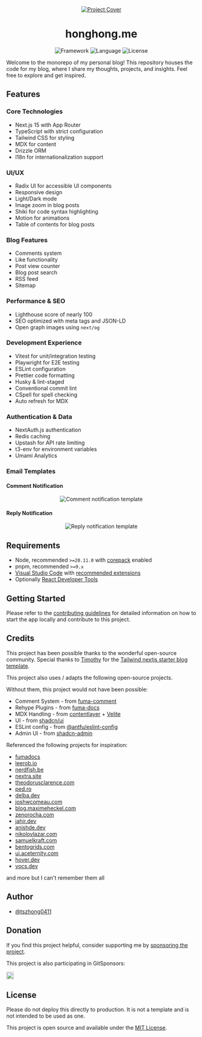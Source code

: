 <div align="center">
  <a href="https://honghong.me">
    <picture>
      <source media="(prefers-color-scheme: dark)" srcset="assets/dark-header.png">
      <img alt="Project Cover" src="assets/light-header.png">
    </picture>
  </a>

  <h1 align="center">
    honghong.me
  </h1>

  <img src="https://img.shields.io/badge/Next.js-000000.svg?style=for-the-badge&logo=Next.js&labelColor=000" alt="Framework" />
  <img src="https://img.shields.io/github/languages/top/tszhong0411/honghong.me?style=for-the-badge&labelColor=000" alt="Language" />
  <img src="https://img.shields.io/github/license/tszhong0411/honghong.me?style=for-the-badge&labelColor=000" alt="License" />
</div>

Welcome to the monorepo of my personal blog! This repository houses the code for my blog, where I share my thoughts, projects, and insights. Feel free to explore and get inspired.

## Features

### Core Technologies

- Next.js 15 with App Router
- TypeScript with strict configuration
- Tailwind CSS for styling
- MDX for content
- Drizzle ORM
- I18n for internationalization support

### UI/UX

- Radix UI for accessible UI components
- Responsive design
- Light/Dark mode
- Image zoom in blog posts
- Shiki for code syntax highlighting
- Motion for animations
- Table of contents for blog posts

### Blog Features

- Comments system
- Like functionality
- Post view counter
- Blog post search
- RSS feed
- Sitemap

### Performance & SEO

- Lighthouse score of nearly 100
- SEO optimized with meta tags and JSON-LD
- Open graph images using `next/og`

### Development Experience

- Vitest for unit/integration testing
- Playwright for E2E testing
- ESLint configuration
- Prettier code formatting
- Husky & lint-staged
- Conventional commit lint
- CSpell for spell checking
- Auto refresh for MDX

### Authentication & Data

- NextAuth.js authentication
- Redis caching
- Upstash for API rate limiting
- t3-env for environment variables
- Umami Analytics

### Email Templates

#### Comment Notification

<div align="center">
  <img alt="Comment notification template" src="assets/comment-email-notification.png">
</div>

#### Reply Notification

<div align="center">
  <img alt="Reply notification template" src="assets/reply-email-notification.png">
</div>

## Requirements

- Node, recommended `>=20.11.0` with [corepack](https://nodejs.org/api/corepack.html) enabled
- pnpm, recommended `>=9.x`
- [Visual Studio Code](https://code.visualstudio.com/) with [recommended extensions](.vscode/extensions.json)
- Optionally [React Developer Tools](https://chrome.google.com/webstore/detail/react-developer-tools/fmkadmapgofadopljbjfkapdkoienihi?hl=en)

## Getting Started

Please refer to the [contributing guidelines](./CONTRIBUTING.md) for detailed information on how to start the app locally and contribute to this project.

## Credits

This project has been possible thanks to the wonderful open-source community. Special thanks to [Timothy](https://www.timlrx.com/) for the [Tailwind nextjs starter blog template](https://github.com/timlrx/tailwind-nextjs-starter-blog).

This project also uses / adapts the following open-source projects.

Without them, this project would not have been possible:

- Comment System - from [fuma-comment](https://github.com/fuma-nama/fuma-comment)
- Rehype Plugins - from [fuma-docs](https://github.com/fuma-nama/fumadocs)
- MDX Handling - from [contentlayer](https://github.com/contentlayerdev/contentlayer) + [Velite](https://github.com/zce/velite)
- UI - from [shadcn/ui](https://github.com/shadcn-ui/ui)
- ESLint config - from [@antfu/eslint-config](https://github.com/antfu/eslint-config)
- Admin UI - from [shadcn-admin](https://github.com/satnaing/shadcn-admin)

Referenced the following projects for inspiration:

- [fumadocs](https://fumadocs.vercel.app/)
- [leerob.io](https://leerob.io/)
- [nerdfish.be](https://www.nerdfish.be/)
- [nextra.site](https://nextra.site/)
- [theodorusclarence.com](https://theodorusclarence.com/)
- [ped.ro](https://ped.ro/)
- [delba.dev](https://delba.dev/)
- [joshwcomeau.com](https://www.joshwcomeau.com/)
- [blog.maximeheckel.com](https://blog.maximeheckel.com/)
- [zenorocha.com](https://zenorocha.com/)
- [jahir.dev](https://jahir.dev/)
- [anishde.dev](https://anishde.dev/)
- [nikolovlazar.com](https://nikolovlazar.com/)
- [samuelkraft.com](https://samuelkraft.com/)
- [bentogrids.com](https://bentogrids.com/)
- [ui.aceternity.com](https://ui.aceternity.com/)
- [hover.dev](https://www.hover.dev/)
- [vocs.dev](https://vocs.dev/)

and more but I can't remember them all

## Author

- [@tszhong0411](https://github.com/tszhong0411)

## Donation

If you find this project helpful, consider supporting me by [sponsoring the project](https://github.com/sponsors/tszhong0411).

This project is also participating in GitSponsors:

[<img src="https://api.gitsponsors.com/api/badge/img?id=454149532" height="20">](https://api.gitsponsors.com/api/badge/link?p=t8qN9ukISmByyLNJ7Z/p1s+wBtsWWYHcWQIJs8GcvW+hH8sPNlHZoyHMKpo0FdazDe3xbQUmFKO+o4mO/Qj5xzEl7LGQynTtgOYL9ssl94njjgXvNnQQyQHQccs6PVmKqa/8Fg289NUkqTXRJeqWZA==)

## License

Please do not deploy this directly to production. It is not a template and is not intended to be used as one.

This project is open source and available under the [MIT License](LICENSE).
